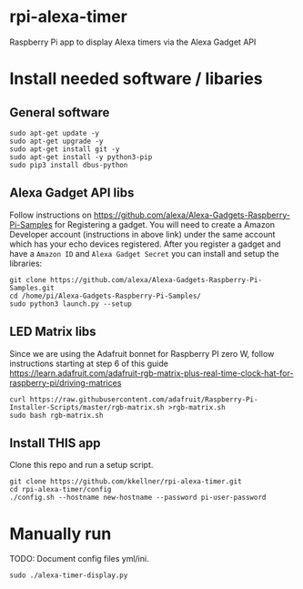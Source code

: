 # rpi-alexa-timer
Raspberry Pi app to display Alexa timers via the Alexa Gadget API



# Install needed software / libaries


## General software

```
sudo apt-get update -y
sudo apt-get upgrade -y
sudo apt-get install git -y
sudo apt-get install -y python3-pip
sudo pip3 install dbus-python
```

## Alexa Gadget API libs

Follow instructions on https://github.com/alexa/Alexa-Gadgets-Raspberry-Pi-Samples for Registering a gadget.  You will need to create a Amazon Developer account (instructions in above link) under the same account which has your echo devices registered. After you register a gadget and have a `Amazon ID` and `Alexa Gadget Secret` you can install and setup the libraries:

```
git clone https://github.com/alexa/Alexa-Gadgets-Raspberry-Pi-Samples.git
cd /home/pi/Alexa-Gadgets-Raspberry-Pi-Samples/
sudo python3 launch.py --setup
```

## LED Matrix libs

Since we are using the Adafruit bonnet for Raspberry PI zero W, follow instructions starting at step 6 of this guide https://learn.adafruit.com/adafruit-rgb-matrix-plus-real-time-clock-hat-for-raspberry-pi/driving-matrices

```
curl https://raw.githubusercontent.com/adafruit/Raspberry-Pi-Installer-Scripts/master/rgb-matrix.sh >rgb-matrix.sh
sudo bash rgb-matrix.sh
```


## Install THIS app

Clone this repo and run a setup script.
```
git clone https://github.com/kkellner/rpi-alexa-timer.git
cd rpi-alexa-timer/config
./config.sh --hostname new-hostname --password pi-user-password
```

# Manually run

TODO: Document config files yml/ini.

```
sudo ./alexa-timer-display.py
```